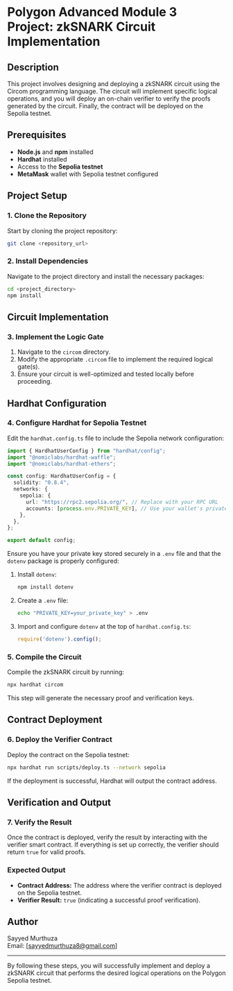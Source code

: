 # Polygon Advanced Module 3 Project: zkSNARK Circuit Implementation

## Description
This project involves designing and deploying a zkSNARK circuit using the Circom programming language. The circuit will implement specific logical operations, and you will deploy an on-chain verifier to verify the proofs generated by the circuit. Finally, the contract will be deployed on the Sepolia testnet.

## Prerequisites
- **Node.js** and **npm** installed
- **Hardhat** installed
- Access to the **Sepolia testnet**
- **MetaMask** wallet with Sepolia testnet configured

## Project Setup

### 1. Clone the Repository
Start by cloning the project repository:
```bash
git clone <repository_url>
```

### 2. Install Dependencies
Navigate to the project directory and install the necessary packages:
```bash
cd <project_directory>
npm install
```

## Circuit Implementation

### 3. Implement the Logic Gate
1. Navigate to the `circom` directory.
2. Modify the appropriate `.circom` file to implement the required logical gate(s).
3. Ensure your circuit is well-optimized and tested locally before proceeding.

## Hardhat Configuration

### 4. Configure Hardhat for Sepolia Testnet
Edit the `hardhat.config.ts` file to include the Sepolia network configuration:
```typescript
import { HardhatUserConfig } from "hardhat/config";
import "@nomiclabs/hardhat-waffle";
import "@nomiclabs/hardhat-ethers";

const config: HardhatUserConfig = {
  solidity: "0.8.4",
  networks: {
    sepolia: {
      url: "https://rpc2.sepolia.org/", // Replace with your RPC URL
      accounts: [process.env.PRIVATE_KEY], // Use your wallet's private key
    },
  },
};

export default config;
```

Ensure you have your private key stored securely in a `.env` file and that the `dotenv` package is properly configured:
1. Install `dotenv`:
    ```bash
    npm install dotenv
    ```
2. Create a `.env` file:
    ```bash
    echo "PRIVATE_KEY=your_private_key" > .env
    ```
3. Import and configure `dotenv` at the top of `hardhat.config.ts`:
    ```typescript
    require('dotenv').config();
    ```

### 5. Compile the Circuit
Compile the zkSNARK circuit by running:
```bash
npx hardhat circom
```
This step will generate the necessary proof and verification keys.

## Contract Deployment

### 6. Deploy the Verifier Contract
Deploy the contract on the Sepolia testnet:
```bash
npx hardhat run scripts/deploy.ts --network sepolia
```
If the deployment is successful, Hardhat will output the contract address.

## Verification and Output

### 7. Verify the Result
Once the contract is deployed, verify the result by interacting with the verifier smart contract. If everything is set up correctly, the verifier should return `true` for valid proofs.

### Expected Output
- **Contract Address:** The address where the verifier contract is deployed on the Sepolia testnet.
- **Verifier Result:** `true` (indicating a successful proof verification).

## Author
Sayyed Murthuza  
Email: [sayyedmurthuza8@gmail.com]

---

By following these steps, you will successfully implement and deploy a zkSNARK circuit that performs the desired logical operations on the Polygon Sepolia testnet.
